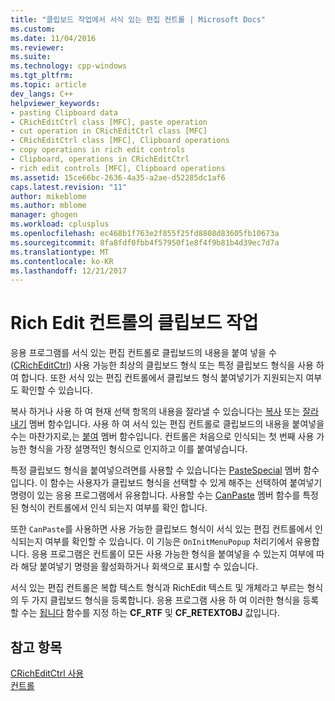 ```yaml
---
title: "클립보드 작업에서 서식 있는 편집 컨트롤 | Microsoft Docs"
ms.custom: 
ms.date: 11/04/2016
ms.reviewer: 
ms.suite: 
ms.technology: cpp-windows
ms.tgt_pltfrm: 
ms.topic: article
dev_langs: C++
helpviewer_keywords:
- pasting Clipboard data
- CRichEditCtrl class [MFC], paste operation
- cut operation in CRichEditCtrl class [MFC]
- CRichEditCtrl class [MFC], Clipboard operations
- copy operations in rich edit controls
- Clipboard, operations in CRichEditCtrl
- rich edit controls [MFC], Clipboard operations
ms.assetid: 15ce66bc-2636-4a35-a2ae-d52285dc1af6
caps.latest.revision: "11"
author: mikeblome
ms.author: mblome
manager: ghogen
ms.workload: cplusplus
ms.openlocfilehash: ec468b1f763e2f855f25fd8808d83605fb10673a
ms.sourcegitcommit: 8fa8fdf0fbb4f57950f1e8f4f9b81b4d39ec7d7a
ms.translationtype: MT
ms.contentlocale: ko-KR
ms.lasthandoff: 12/21/2017
---
```

# <a name="clipboard-operations-in-rich-edit-controls"></a>Rich Edit 컨트롤의 클립보드 작업
응용 프로그램를 서식 있는 편집 컨트롤로 클립보드의 내용을 붙여 넣을 수 ([CRichEditCtrl](../mfc/reference/cricheditctrl-class.md)) 사용 가능한 최상의 클립보드 형식 또는 특정 클립보드 형식을 사용 하 여 합니다. 또한 서식 있는 편집 컨트롤에서 클립보드 형식 붙여넣기가 지원되는지 여부도 확인할 수 있습니다.  
  
 복사 하거나 사용 하 여 현재 선택 항목의 내용을 잘라낼 수 있습니다는 [복사](../mfc/reference/cricheditctrl-class.md#copy) 또는 [잘라내기](../mfc/reference/cricheditctrl-class.md#cut) 멤버 함수입니다. 사용 하 여 서식 있는 편집 컨트롤로 클립보드의 내용을 붙여넣을 수는 마찬가지로,는 [붙여](../mfc/reference/cricheditctrl-class.md#paste) 멤버 함수입니다. 컨트롤은 처음으로 인식되는 첫 번째 사용 가능한 형식을 가장 설명적인 형식으로 인지하고 이를 붙여넣습니다.  
  
 특정 클립보드 형식을 붙여넣으려면를 사용할 수 있습니다는 [PasteSpecial](../mfc/reference/cricheditctrl-class.md#pastespecial) 멤버 함수입니다. 이 함수는 사용자가 클립보드 형식을 선택할 수 있게 해주는 선택하여 붙여넣기 명령이 있는 응용 프로그램에서 유용합니다. 사용할 수는 [CanPaste](../mfc/reference/cricheditctrl-class.md#canpaste) 멤버 함수를 특정된 형식이 컨트롤에서 인식 되는지 여부를 확인 합니다.  
  
 또한 `CanPaste`를 사용하면 사용 가능한 클립보드 형식이 서식 있는 편집 컨트롤에서 인식되는지 여부를 확인할 수 있습니다. 이 기능은 `OnInitMenuPopup` 처리기에서 유용합니다. 응용 프로그램은 컨트롤이 모든 사용 가능한 형식을 붙여넣을 수 있는지 여부에 따라 해당 붙여넣기 명령을 활성화하거나 회색으로 표시할 수 있습니다.  
  
 서식 있는 편집 컨트롤은 복합 텍스트 형식과 RichEdit 텍스트 및 개체라고 부르는 형식의 두 가지 클립보드 형식을 등록합니다. 응용 프로그램 사용 하 여 이러한 형식을 등록할 수는 [됩니다](http://msdn.microsoft.com/library/windows/desktop/ms649049) 함수를 지정 하는 **CF_RTF** 및 **CF_RETEXTOBJ** 값입니다.  
  
## <a name="see-also"></a>참고 항목  
 [CRichEditCtrl 사용](../mfc/using-cricheditctrl.md)   
 [컨트롤](../mfc/controls-mfc.md)

